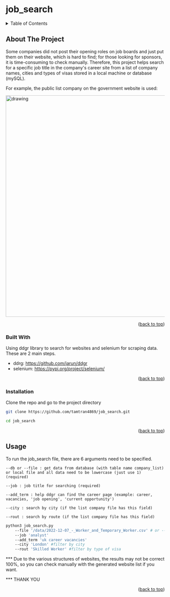 # job_search


<!-- TABLE OF CONTENTS -->
<details>
  <summary>Table of Contents</summary>
  <ol>
    <li>
      <a href="#about-the-project">About The Project</a>
      <ul>
        <li><a href="#built-with">Built With</a></li>
      </ul>
    </li>
    <li>
      <a href="#getting-started">Getting Started</a>
      <ul>
        <li><a href="#installation">Installation</a></li>
      </ul>
    </li>
    <li><a href="#usage">Usage</a></li>
  </ol>
</details>



<!-- ABOUT THE PROJECT -->
## About The Project
Some companies did not post their opening roles on job boards and just put them on their website, which is hard to find; for those looking for sponsors, it is time-consuming to check manually. Therefore, this project helps search for a specific job title in the company's career site from a list of company names, cities and types of visas stored in a local machine or database (mySQL).

For example, the public list company on the government website is used:

<img src="https://user-images.githubusercontent.com/114192113/211102932-22cd38ed-4c3d-43eb-b900-5d4004349610.png" alt="drawing" width="700"/>

<p align="right">(<a href="#readme-top">back to top</a>)</p>



### Built With

Using ddgr library to search for websites and selenium for scraping data. These are 2 main steps.
* ddrg: https://github.com/jarun/ddgr
* selenium: https://pypi.org/project/selenium/

<p align="right">(<a href="#readme-top">back to top</a>)</p>



<!-- GETTING STARTED -->
### Installation

Clone the repo and go to the project directory
   ```sh
   git clone https://github.com/tamtran4869/job_search.git
   ```
   ```sh
   cd job_search
   ```

<p align="right">(<a href="#readme-top">back to top</a>)</p>


<!-- USAGE EXAMPLES -->
## Usage
To run the job_search file, there are 6 arguments need to be specified.

    --db or --file : get data from database (with table name company_list) or local file and all data need to be lowercase (just use 1) (required)

    --job : job title for searching (required)

    --add_term : help ddgr can find the career page (example: career, vacancies, 'job opening', 'current opportunity')

    --city : search by city (if the list company file has this field)

    --rout : search by route (if the list company file has this field)

```sh
python3 job_search.py 
    --file '/data/2022-12-07_-_Worker_and_Temporary_Worker.csv' # or --db 'dbname user password' 
    --job 'analyst' 
    --add_term 'uk career vacancies' 
    --city 'London' #filter by city
    --rout 'Skilled Worker' #filter by type of visa
```
*** Due to the various structures of websites, the results may not be correct 100%, so you can check manually with the generated website list if you want.

*** THANK YOU
<p align="right">(<a href="#readme-top">back to top</a>)</p>

